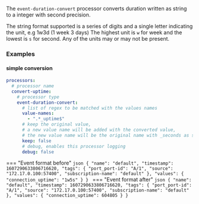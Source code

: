 The `event-duration-convert` processor converts duration written as string to a integer with second precision.

The string format supported is a series of digits and a single letter indicating the unit, e.g 1w3d (1 week 3 days)
The highest unit is `w` for week and the lowest is `s` for second.
Any of the units may or may not be present.

### Examples

#### simple conversion

```yaml
processors:
  # processor name
  convert-uptime:
    # processor type
    event-duration-convert:
      # list of regex to be matched with the values names
      value-names: 
        - ".*_uptime$"
      # keep the original value, 
      # a new value name will be added with the converted value,
      # the new value name will be the original name with _seconds as suffix 
      keep: false
      # debug, enables this processor logging
      debug: false
```

=== "Event format before"
    ```json
    {
      "name": "default",
      "timestamp": 1607290633806716620,
      "tags": {
        "port_port-id": "A/1",
        "source": "172.17.0.100:57400",
        "subscription-name": "default"
      },
      "values": {
        "connection_uptime": "1w5s"
      }
    }
    ```
=== "Event format after"
    ```json
    {
      "name": "default",
      "timestamp": 1607290633806716620,
      "tags": {
        "port_port-id": "A/1",
        "source": "172.17.0.100:57400",
        "subscription-name": "default"
      },
      "values": {
        "connection_uptime": 604805
      }
    }
    ```
